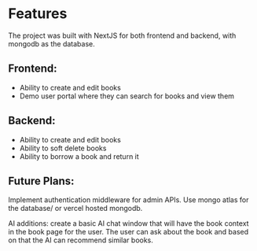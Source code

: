 # Features


The project was built with NextJS for both frontend and backend, with mongodb as the database.

## Frontend:
- Ability to create and edit books
- Demo user portal where they can search for books and view them

## Backend:
- Ability to create and edit books
- Ability to soft delete books
- Ability to borrow a book and return it


## Future Plans:
Implement authentication middleware for admin APIs.
Use mongo atlas for the database/ or vercel hosted mongodb.

AI additions: create a basic AI chat window that will have the book context in the book page for the user.
The user can ask about the book and based on that the AI can recommend similar books.